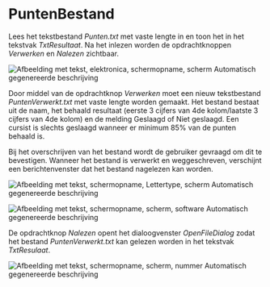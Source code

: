 # PuntenBestand

Lees het tekstbestand *Punten.txt* met vaste lengte in en toon het in
het tekstvak *TxtResultaat*. Na het inlezen worden de opdrachtknoppen
*Verwerken* en *Nalezen* zichtbaar.

![Afbeelding met tekst, elektronica, schermopname, scherm Automatisch
gegenereerde
beschrijving](./media/image1.png)

Door middel van de opdrachtknop *Verwerken* moet een nieuw tekstbestand
*PuntenVerwerkt.txt* met vaste lengte worden gemaakt. Het bestand
bestaat uit de naam, het behaald resultaat (eerste 3 cijfers van 4de
kolom/laatste 3 cijfers van 4de kolom) en de melding Geslaagd of Niet
geslaagd. Een cursist is slechts geslaagd wanneer er minimum 85% van de
punten behaald is.

Bij het overschrijven van het bestand wordt de
gebruiker gevraagd om dit te bevestigen. Wanneer het bestand is verwerkt
en weggeschreven, verschijnt een berichtenvenster dat het bestand
nagelezen kan worden.

![Afbeelding met tekst, schermopname, Lettertype, scherm Automatisch
gegenereerde
beschrijving](./media/image2.png)

![Afbeelding met tekst, schermopname, scherm, software Automatisch
gegenereerde
beschrijving](./media/image3.png)

De opdrachtknop *Nalezen* opent het dialoogvenster *OpenFileDialog*
zodat het bestand *PuntenVerwerkt.txt* kan gelezen worden in het
tekstvak *TxtResulaat*.

![Afbeelding met tekst, schermopname, scherm, nummer Automatisch
gegenereerde
beschrijving](./media/image4.png)
